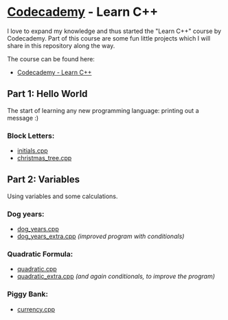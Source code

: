 # [Codecademy](https://www.codecademy.com) - Learn C++

I love to expand my knowledge and thus started the "Learn C++" course by Codecademy. Part of this course are some fun little projects which I will share in this repository along the way.

The course can be found here:

- [Codecademy - Learn C++](https://www.codecademy.com/learn/learn-c-plus-plus)

## Part 1: Hello World

The start of learning any new programming language: printing out a message :)

### Block Letters:

* [initials.cpp](1_hello_world/block_letters/initials.cpp)</li>
* [christmas_tree.cpp](1_hello_world/block_letters/christmas_tree.cpp)</li>

## Part 2: Variables

Using variables and some calculations.

### Dog years:

* [dog_years.cpp](2_variables/dog_years/dog_years.cpp)
* [dog_years_extra.cpp](2_variables/dog_years/dog_years_extra.cpp)
*(improved program with conditionals)* 

### Quadratic Formula:
* [quadratic.cpp](2_variables/quadratic_formula/quadratic.cpp)
* [quadratic_extra.cpp](2_variables/dog_years/quadratic_extra.cpp)
*(and again conditionals, to improve the program)*

### Piggy Bank:
* [currency.cpp](2_variables/piggy_bank/currency.cpp)
